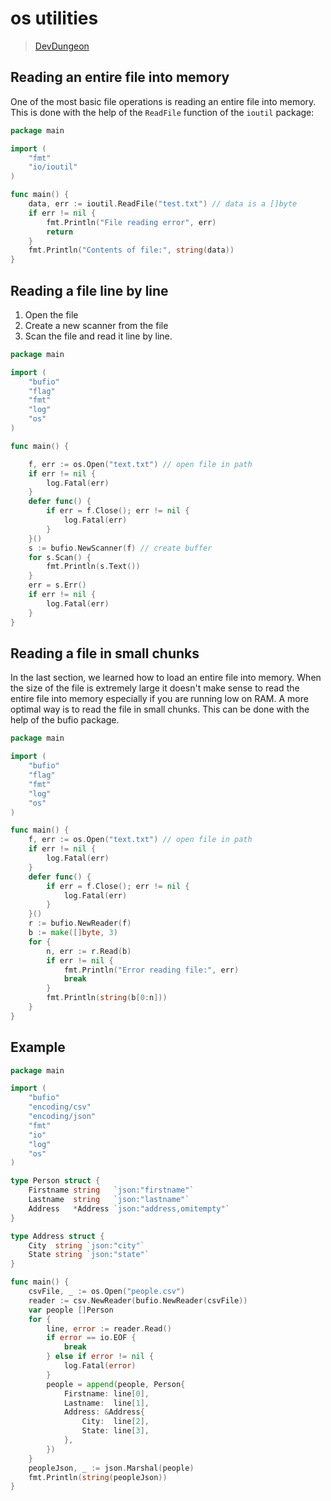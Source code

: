 # os utilities

> [DevDungeon](https://www.devdungeon.com/content/working-files-go)

## Reading an entire file into memory

One of the most basic file operations is reading an entire file into memory. This is done with the help of the `ReadFile` function of the `ioutil` package:

```go
package main

import (
    "fmt"
    "io/ioutil"
)

func main() {
    data, err := ioutil.ReadFile("test.txt") // data is a []byte
    if err != nil {
        fmt.Println("File reading error", err)
        return
    }
    fmt.Println("Contents of file:", string(data))
}
```

## Reading a file line by line

1. Open the file
1. Create a new scanner from the file
1. Scan the file and read it line by line.

```go
package main

import (
    "bufio"
    "flag"
    "fmt"
    "log"
    "os"
)

func main() {

    f, err := os.Open("text.txt") // open file in path
    if err != nil {
        log.Fatal(err)
    }
    defer func() {
        if err = f.Close(); err != nil {
            log.Fatal(err)
        }
    }()
    s := bufio.NewScanner(f) // create buffer
    for s.Scan() {
        fmt.Println(s.Text())
    }
    err = s.Err()
    if err != nil {
        log.Fatal(err)
    }
}
```

## Reading a file in small chunks

In the last section, we learned how to load an entire file into memory. When the size of the file is extremely large it doesn't make sense to read the entire file into memory especially if you are running low on RAM. A more optimal way is to read the file in small chunks. This can be done with the help of the bufio package.

```go
package main

import (
    "bufio"
    "flag"
    "fmt"
    "log"
    "os"
)

func main() {
    f, err := os.Open("text.txt") // open file in path
    if err != nil {
        log.Fatal(err)
    }
    defer func() {
        if err = f.Close(); err != nil {
            log.Fatal(err)
        }
    }()
    r := bufio.NewReader(f)
    b := make([]byte, 3)
    for {
        n, err := r.Read(b)
        if err != nil {
            fmt.Println("Error reading file:", err)
            break
        }
        fmt.Println(string(b[0:n]))
    }
}
```

## Example

```go
package main

import (
    "bufio"
    "encoding/csv"
    "encoding/json"
    "fmt"
    "io"
    "log"
    "os"
)

type Person struct {
    Firstname string   `json:"firstname"`
    Lastname  string   `json:"lastname"`
    Address   *Address `json:"address,omitempty"`
}

type Address struct {
    City  string `json:"city"`
    State string `json:"state"`
}

func main() {
    csvFile, _ := os.Open("people.csv")
    reader := csv.NewReader(bufio.NewReader(csvFile))
    var people []Person
    for {
        line, error := reader.Read()
        if error == io.EOF {
            break
        } else if error != nil {
            log.Fatal(error)
        }
        people = append(people, Person{
            Firstname: line[0],
            Lastname:  line[1],
            Address: &Address{
                City:  line[2],
                State: line[3],
            },
        })
    }
    peopleJson, _ := json.Marshal(people)
    fmt.Println(string(peopleJson))
}
```